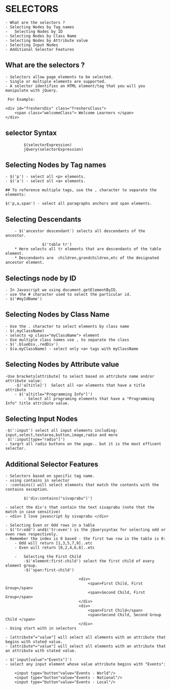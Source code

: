 # SELECTORS

	- What are the selectors ?
	- Selecting Nodes by Tag names
	-	Selecting Nodes by ID
	- Selecting Nodes by Class Name
	- Selecting Nodes by Attribute value
	- Selecting Input Nodes
	- Additional Selector Features

## What are the selectors ?

	- Selectors allow page elements to be selected.
	- Single or multiple elements are supported.
	- A selector identifies an HTML element/tag that you will you manipulate with jQuery.

	 For Example:

	<div id="freshersDiv" class="freshersClass">
		<span class="welcomeClass"> Welcome Learners </span>
	</div>

## selector Syntax

			$(selectorExpression)
			jQuery(selectorExpression)

## Selecting Nodes by Tag names

	- $('p') - select all <p> elements.
	- $('a') - select all <a> elements.

	## To reference multiple tags, use the , character to separate the elements:

	$('p,a,span') - select all paragraphs anchors and span elements.

## Selecting Descendants

		- $('ancestor descendant') selects all descendants of the ancestor.

					$('table tr')
		* Here selects all tr elements that are descendants of the table element.
		* Descendants are  children,grandchildren,etc of the designated ancestor element.
## Selectings node by ID
	- In Javascript we using document.getElementByID.
	- use the # character used to select the particular id.
	- $('#myIdName')

## Selecting Nodes by Class Name
	- Use the . character to select elements by class name
	- $(.myClassName)
	- selects <p class="myClassName"> element
	- Use multiple class names use , to separate the class
	- $('.blueDiv,.redDiv')
	- $(a.myClassName) - select only <a> tags with myClassName
## Selecting Nodes by Attribute value
	-Use brackets[attribute] to select based on attribute name and/or attribute value:
		-$('a[title]')  Select all <a> elements that have a title attribute
		- $('a[title="Programming Info"]')
			- Select all programing elements that have a "Programming Info" title attribute value.

## Selecting Input Nodes
	-$(':input') select all input elements including: input,select,textarea,button,image,radio and more
	 $(':input[type="radio"]')
	- targrt all radio buttons on the page.. but it is the most efficent selector.

## Additional Selector Features
	- Selectors based on specific tag name.
	- using contains in selector
	- :contains() will select elements that match the contents with the contains exception.

			$('div:contains("sivaprabu")')

	- select the div's that contain the text sivaprabu (note that the match in case sensitive)
	- <div> I love javascript by sivaprabu </div>

	- Selecting Even or Odd rows in a table
	- $('tr:odd') and$('tr:even') is the jQuerysyntax for selecting odd or even rows respectively.
	- Remember the index is 0 based - the first two row in the table is 0:
		- Odd will return [1,3,5,7,9]..etc
		- Even will return [0,2,4,6,8]..etc

		-	Selecting the First Child
			-$('element:first-child') select the first child of every element group.
			-$('span:first-child')

									<div>
										<span>First Child, First Group</span>
										<span>Second Child, First Group</span>
									</div>
									<div>
										<span>First Child</span>
										<span>Second Child, Second Group Child </span>
									</div>
	- Using start with in selectors

	- [attribute^="value"] will select all elements with an attribute that  begins with stated value.
	- [attribute*="value"] will select all elements with an attribute that  an attribute with stated value.

	- $('input[value^="Events"]')
	- select any input element whose value attribute begins with "Events":

		<input type="button"value="Events - World"/>
		<input type="button"value="Events - National"/>
		<input type="button"value="Events - Local"/>